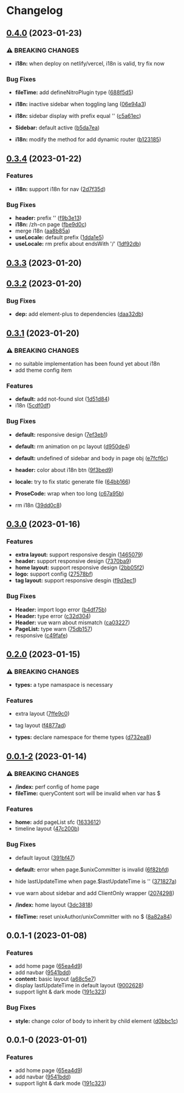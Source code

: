 # Changelog

## [0.4.0](https://github.com/liting-yes/nuxt-theme-liting/compare/0.3.4...0.4.0) (2023-01-23)

### ⚠ BREAKING CHANGES

- **i18n:** when deploy on netlify/vercel, i18n is valid, try fix now

### Bug Fixes

- **fileTime:** add defineNitroPlugin type
  ([688f5d5](https://github.com/liting-yes/nuxt-theme-liting/commit/688f5d528c2071ce294f8f23bfa253f0fd4dff3b))
- **i18n:** inactive sidebar when toggling lang
  ([06e94a3](https://github.com/liting-yes/nuxt-theme-liting/commit/06e94a31912115a6017219db2f94851e1517e29c))
- **i18n:** sidebar display with prefix equal ''
  ([c5a61ec](https://github.com/liting-yes/nuxt-theme-liting/commit/c5a61ec86cf56a234b17218fc7777604f18508b3))
- **Sidebar:** default active
  ([b5da7ea](https://github.com/liting-yes/nuxt-theme-liting/commit/b5da7ea0ca0b9bc9781028290fcca51d7d00f355))

- **i18n:** modify the method for add dynamic router
  ([b123185](https://github.com/liting-yes/nuxt-theme-liting/commit/b1231856194d25d9b49365e3369ea92ac2c30f09))

## [0.3.4](https://github.com/liting-yes/nuxt-theme-liting/compare/0.3.3...0.3.4) (2023-01-22)

### Features

- **i18n:** support i18n for nav
  ([2d7f35d](https://github.com/liting-yes/nuxt-theme-liting/commit/2d7f35d64e4a2f52fc6fac498b85a964d5fb210c))

### Bug Fixes

- **header:** prefix ''
  ([f9b3e13](https://github.com/liting-yes/nuxt-theme-liting/commit/f9b3e13f19b3ecc7156a8fd9682efeac24c556a0))
- **i18n:** /zh-cn page
  ([fbe9d0c](https://github.com/liting-yes/nuxt-theme-liting/commit/fbe9d0cc138e243e9620976a424c4a343a5e692e))
- merge i18n ([aa8b85a](https://github.com/liting-yes/nuxt-theme-liting/commit/aa8b85a13ecdc57d099a33b1f6dce97c188ce543))
- **useLocale:** default prefix
  ([1dda1e5](https://github.com/liting-yes/nuxt-theme-liting/commit/1dda1e5ea4269d2b70901b8a8399be6e0b874178))
- **useLocale:** rm prefix about endsWith '/'
  ([1df92db](https://github.com/liting-yes/nuxt-theme-liting/commit/1df92db9d6ab31ddea8ff786bcda836276f67a92))

## [0.3.3](https://github.com/liting-yes/nuxt-theme-liting/compare/0.3.2...0.3.3) (2023-01-20)

## [0.3.2](https://github.com/liting-yes/nuxt-theme-liting/compare/0.3.1...0.3.2) (2023-01-20)

### Bug Fixes

- **dep:** add element-plus to dependencies
  ([daa32db](https://github.com/liting-yes/nuxt-theme-liting/commit/daa32db9d9c9a2dcc1ca12cdaa6945887319ffbf))

## [0.3.1](https://github.com/liting-yes/nuxt-theme-liting/compare/0.3.0...0.3.1) (2023-01-20)

### ⚠ BREAKING CHANGES

- no suitable implementation has been found yet about i18n
- add theme config item

### Features

- **default:** add not-found slot
  ([1d51d84](https://github.com/liting-yes/nuxt-theme-liting/commit/1d51d8459819c9d5cffda80acbbadf27235065db))
- i18n ([5cdf0df](https://github.com/liting-yes/nuxt-theme-liting/commit/5cdf0df127484040516fd9ffdcaec163402a1dfc))

### Bug Fixes

- **default:** responsive design
  ([7ef3eb1](https://github.com/liting-yes/nuxt-theme-liting/commit/7ef3eb169ab4dd692067fdf3347fad779d23b669))
- **default:** rm animation on pc layout
  ([d950de4](https://github.com/liting-yes/nuxt-theme-liting/commit/d950de44111a84eb15bab63e7529838de7228ccd))
- **default:** undefined of sidebar and body in page obj
  ([e7fcf6c](https://github.com/liting-yes/nuxt-theme-liting/commit/e7fcf6c5adc0012690b532d4c1c56ff552e8126d))
- **header:** color about i18n btn
  ([9f3bed9](https://github.com/liting-yes/nuxt-theme-liting/commit/9f3bed9d3f9361d48033ad9fc812aaefacee0467))
- **locale:** try to fix static generate file
  ([64bb166](https://github.com/liting-yes/nuxt-theme-liting/commit/64bb16602efaae3d1d3be1b3d338d98aae6b30b1))
- **ProseCode:** wrap when too long
  ([c67a95b](https://github.com/liting-yes/nuxt-theme-liting/commit/c67a95beddfd78a2544e998b16757b12745d6294))

- rm i18n ([39dd0c8](https://github.com/liting-yes/nuxt-theme-liting/commit/39dd0c81948603630308c172d942e45c0d6d279e))

## [0.3.0](https://github.com/liting-yes/nuxt-theme-liting/compare/0.2.0...0.3.0) (2023-01-16)

### Features

- **extra layout:** support responsive desgin
  ([1465079](https://github.com/liting-yes/nuxt-theme-liting/commit/1465079a98929ace57a3819540f85ce8b0dcabda))
- **header:** support responsive design
  ([7370ba9](https://github.com/liting-yes/nuxt-theme-liting/commit/7370ba9e43315f418d049678265d5b50ea295151))
- **home layout:** support responsive design
  ([2bb05f2](https://github.com/liting-yes/nuxt-theme-liting/commit/2bb05f22f179b7fde14c6ceaa19649b66e9a7bc5))
- **logo:** support config
  ([27578bf](https://github.com/liting-yes/nuxt-theme-liting/commit/27578bfdaf22974ae8d343cf43e1a2af39f85bd1))
- **tag layout:** support responsive desgin
  ([f9d3ec1](https://github.com/liting-yes/nuxt-theme-liting/commit/f9d3ec13943c92317e9010052b6094bd8f0bc7fc))

### Bug Fixes

- **Header:** import logo error
  ([b4df75b](https://github.com/liting-yes/nuxt-theme-liting/commit/b4df75b0b4b5b37cbe059245fc136bd4cd6a3bf4))
- **Header:** type error
  ([c32d304](https://github.com/liting-yes/nuxt-theme-liting/commit/c32d3044f8add314e061e3131a54264db53a39ba))
- **Header:** vue warn about mismatch
  ([ca03227](https://github.com/liting-yes/nuxt-theme-liting/commit/ca03227183b37fa2a074ef0e3f40ecbb060ca233))
- **PageList:** type warn
  ([75db157](https://github.com/liting-yes/nuxt-theme-liting/commit/75db1571301415df278c1db9916eb99023f65220))
- responsive ([c49fafe](https://github.com/liting-yes/nuxt-theme-liting/commit/c49fafeac32f05f55b2ff5d2a85d51b3262138e7))

## [0.2.0](https://github.com/liting-yes/nuxt-theme-liting/compare/0.0.1-2...0.2.0) (2023-01-15)

### ⚠ BREAKING CHANGES

- **types:** a type namaspace is necessary

### Features

- extra layout ([7ffe9c0](https://github.com/liting-yes/nuxt-theme-liting/commit/7ffe9c0b46fc66672daa0b437d5e00bc3eccd854))
- tag layout ([f4877ad](https://github.com/liting-yes/nuxt-theme-liting/commit/f4877ada3b719106b7479e767127cacb99e6050b))

- **types:** declare namespace for theme types
  ([d732ea8](https://github.com/liting-yes/nuxt-theme-liting/commit/d732ea8c3f613c8c60262eed4132ff455dabb885))

## [0.0.1-2](https://github.com/liting-yes/nuxt-theme-liting/compare/0.0.1-1...0.0.1-2) (2023-01-14)

### ⚠ BREAKING CHANGES

- **/index:** perf config of home page
- **fileTime:** queryContent sort will be invalid when var has $

### Features

- **home:** add pageList sfc
  ([1633612](https://github.com/liting-yes/nuxt-theme-liting/commit/163361250a0c18d62225bd93db5a154cb362d089))
- timeline layout ([47c200b](https://github.com/liting-yes/nuxt-theme-liting/commit/47c200bd47bb135a5cc26cf8b9264cb207cb343d))

### Bug Fixes

- default layout ([391bf47](https://github.com/liting-yes/nuxt-theme-liting/commit/391bf4765cb8398835612a9dbf185f8aec8bd2e9))
- **default:** error when page.$unixCommitter is invalid
  ([6f82bfd](https://github.com/liting-yes/nuxt-theme-liting/commit/6f82bfd6f728a32d167f1d701e1bed8613a0341d))
- hide lastUpdateTime when page.$lastUpdateTime is ''
  ([371827a](https://github.com/liting-yes/nuxt-theme-liting/commit/371827a741cc0e0f5225455603609b798853e066))
- vue warn about sidebar and add ClientOnly wrapper
  ([2074298](https://github.com/liting-yes/nuxt-theme-liting/commit/207429897951b6271548807b85c34124c12ac6ee))

- **/index:** home layout
  ([3dc3818](https://github.com/liting-yes/nuxt-theme-liting/commit/3dc38185b361d0cdd50c3f60144efac2e78e5322))
- **fileTime:** reset unixAuthor/unixCommitter with no $
  ([8a82a84](https://github.com/liting-yes/nuxt-theme-liting/commit/8a82a84c2770814c0d6262a1e22082e361ffd074))

## 0.0.1-1 (2023-01-08)

### Features

- add home page ([65ea4d9](https://github.com/liting-yes/nuxt-theme-liting/commit/65ea4d9ebf992905faaa0550e3421ca3fd499dbe))
- add navbar ([9541bdd](https://github.com/liting-yes/nuxt-theme-liting/commit/9541bdd481d0d617a280cfc8ee9d60179c26a406))
- **content:** basic layout
  ([a68c5e7](https://github.com/liting-yes/nuxt-theme-liting/commit/a68c5e7d0c7a86f24112fdc14134e88f8e5293df))
- display lastUpdateTime in default layout
  ([9002628](https://github.com/liting-yes/nuxt-theme-liting/commit/9002628cf971b0acf4e6277a139340ee90b961ac))
- support light & dark mode
  ([191c323](https://github.com/liting-yes/nuxt-theme-liting/commit/191c323365cd568f9a6976be85aad12fc24e9e13))

### Bug Fixes

- **style:** change color of body to inherit by child element
  ([d0bbc1c](https://github.com/liting-yes/nuxt-theme-liting/commit/d0bbc1c754ff79af8e40487a75134b6abe669e1a))

## 0.0.1-0 (2023-01-01)

### Features

- add home page ([65ea4d9](https://github.com/liting-yes/nuxt-theme-liting/commit/65ea4d9ebf992905faaa0550e3421ca3fd499dbe))
- add navbar ([9541bdd](https://github.com/liting-yes/nuxt-theme-liting/commit/9541bdd481d0d617a280cfc8ee9d60179c26a406))
- support light & dark mode
  ([191c323](https://github.com/liting-yes/nuxt-theme-liting/commit/191c323365cd568f9a6976be85aad12fc24e9e13))
